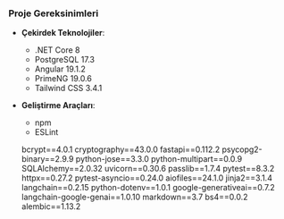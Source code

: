 ### Proje Gereksinimleri

- **Çekirdek Teknolojiler**:
  - .NET Core 8
  - PostgreSQL 17.3
  - Angular 19.1.2
  - PrimeNG 19.0.6
  - Tailwind CSS 3.4.1

- **Geliştirme Araçları**:
  - npm
  - ESLint



  bcrypt==4.0.1
cryptography==43.0.0
fastapi==0.112.2
psycopg2-binary==2.9.9
python-jose==3.3.0
python-multipart==0.0.9
SQLAlchemy==2.0.32
uvicorn==0.30.6
passlib==1.7.4
pytest==8.3.2
httpx==0.27.2
pytest-asyncio==0.24.0
aiofiles==24.1.0
jinja2==3.1.4
langchain==0.2.15
python-dotenv==1.0.1
google-generativeai==0.7.2
langchain-google-genai==1.0.10
markdown==3.7
bs4==0.0.2
alembic==1.13.2